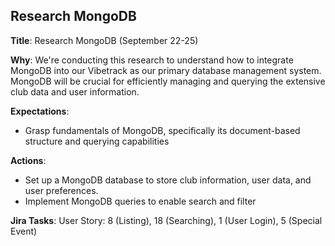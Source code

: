 ## Research MongoDB

**Title**: Research MongoDB (September 22-25)

**Why**: We're conducting this research to understand how to integrate MongoDB into our Vibetrack as our primary database management system. MongoDB will be crucial for efficiently managing and querying the extensive club data and user information.

**Expectations**:
* Grasp fundamentals of MongoDB, specifically its document-based structure and querying capabilities

**Actions**:
* Set up a MongoDB database to store club information, user data, and user preferences.
* Implement MongoDB queries to enable search and filter

**Jira Tasks**: User Story: 8 (Listing), 18 (Searching), 1 (User Login), 5 (Special Event)

